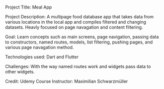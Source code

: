 Project Title: Meal App

Project Description: A multipage food database app that takes data from various locations in the local app and compiles filtered and changing datasets. Heavly focused on page navagation and content filtering. 

Goal: Learn concepts such as main screens, page navigation, passing data to constructors, named routes, models, list filtering, pushing pages, and various page navagation method. 

Technologies used: Dart and Flutter

Challenges: With the way named routes work and widgets pass data to other widgets. 

Credit:  Udemy Course Instructor: Maximilian Schwarzmüller 
